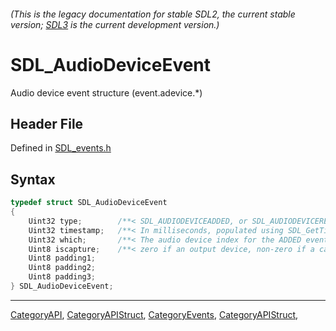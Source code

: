 ###### (This is the legacy documentation for stable SDL2, the current stable version; [SDL3](https://wiki.libsdl.org/SDL3/) is the current development version.)
# SDL_AudioDeviceEvent

Audio device event structure (event.adevice.*)

## Header File

Defined in [SDL_events.h](https://github.com/libsdl-org/SDL/blob/SDL2/include/SDL_events.h)

## Syntax

```c
typedef struct SDL_AudioDeviceEvent
{
    Uint32 type;        /**< SDL_AUDIODEVICEADDED, or SDL_AUDIODEVICEREMOVED */
    Uint32 timestamp;   /**< In milliseconds, populated using SDL_GetTicks() */
    Uint32 which;       /**< The audio device index for the ADDED event (valid until next SDL_GetNumAudioDevices() call), SDL_AudioDeviceID for the REMOVED event */
    Uint8 iscapture;    /**< zero if an output device, non-zero if a capture device. */
    Uint8 padding1;
    Uint8 padding2;
    Uint8 padding3;
} SDL_AudioDeviceEvent;
```

----
[CategoryAPI](CategoryAPI), [CategoryAPIStruct](CategoryAPIStruct), [CategoryEvents](CategoryEvents), [CategoryAPIStruct](CategoryAPIStruct), 

